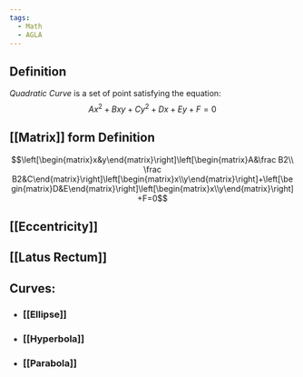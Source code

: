 ```yaml
---
tags:
  - Math
  - AGLA
---
```

## Definition
*Quadratic Curve* is a set of point satisfying the equation: $$Ax^2+Bxy+Cy^2+Dx+Ey+F=0$$
## [[Matrix]] form Definition
$$\left[\begin{matrix}x&y\end{matrix}\right]\left[\begin{matrix}A&\frac B2\\ \frac B2&C\end{matrix}\right]\left[\begin{matrix}x\\y\end{matrix}\right]+\left[\begin{matrix}D&E\end{matrix}\right]\left[\begin{matrix}x\\y\end{matrix}\right]+F=0$$
## [[Eccentricity]]
## [[Latus Rectum]]
## Curves: 
- ### [[Ellipse]]
- ### [[Hyperbola]]
- ### [[Parabola]]